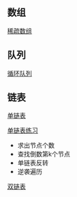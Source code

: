 ## 数组

[稀疏数组](<https://github.com/MaJesTySA/JavaDataStructure/blob/master/src/linear/SparseArray.java>)

## 队列

[循环队列](<https://github.com/MaJesTySA/JavaDataStructure/blob/master/src/linear/CircleArrayQueueDemo.java>)

## 链表

[单链表](<https://github.com/MaJesTySA/JavaDataStructure/blob/master/src/linear/SingleLinkedListDemo.java>)

[单链表练习](<https://github.com/MaJesTySA/JavaDataStructure/blob/master/src/linear/SingleLinkedListExcercise.java>)

- 求出节点个数
- 查找倒数第k个节点
- 单链表反转
- 逆袭遍历

[双链表](<https://github.com/MaJesTySA/JavaDataStructure/blob/master/src/linear/DoubleLinkedListDemo.java>)

